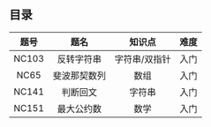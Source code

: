 ## 目录

|                             题号                             |                             题名                             |                            知识点                            |                             难度                             |
| :----------------------------------------------------------: | :----------------------------------------------------------: | :----------------------------------------------------------: | :----------------------------------------------------------: |
| <a href="../NC/NC103/topic.md" style="text-decoration:none">NC103</a> | <a href="../NC/NC103/topic.md" style="text-decoration:none">反转字符串</a> | <a href="./String.md" style="text-decoration:none">字符串</a>/<a href="./Double-pointer.md" style="text-decoration:none">双指针</a> | <a href="./Introduction.md" style="text-decoration:none">入门</a> |
| <a href="../NC/NC65/topic.md" style="text-decoration:none">NC65</a> | <a href="../NC/NC65/topic.md" style="text-decoration:none">斐波那契数列</a> |  <a href="./Array.md" style="text-decoration:none">数组</a>  | <a href="./Introduction.md" style="text-decoration:none">入门</a> |
| <a href="../NC/NC141/topic.md" style="text-decoration:none">NC141</a> | <a href="../NC/NC141/topic.md" style="text-decoration:none">判断回文</a> | <a href="./String.md" style="text-decoration:none">字符串</a> | <a href="./Introduction.md" style="text-decoration:none">入门</a> |
| <a href="../NC/NC151/topic.md" style="text-decoration:none">NC151</a> | <a href="../NC/NC151/topic.md" style="text-decoration:none">最大公约数</a> |  <a href="./Math.md" style="text-decoration:none">数学</a>   | <a href="./Introduction.md" style="text-decoration:none">入门</a> |

